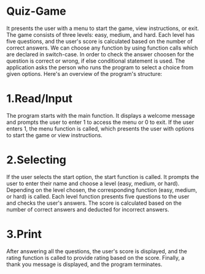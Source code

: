 # Quiz-Game
It presents the user 
with a menu to start the game, view instructions, or exit. The game 
consists of three levels: easy, medium, and hard. Each level has five 
questions, and the user's score is calculated based on the number of 
correct answers. We can choose any function by using function calls which 
are declared in switch-case. In order to check the answer choosen for the 
question is correct or wrong, if else conditional statement is used. The 
application asks the person who runs the program to select a choice from 
given options. 
Here's an overview of the program's structure:
# 1.Read/Input
The program starts with the main function. It displays a welcome 
message and prompts the user to enter 1 to access the menu or 0 to exit.
If the user enters 1, the menu function is called, which presents the user 
with options to start the game or view instructions.
# 2.Selecting
If the user selects the start option, the start function is called. It prompts 
the user to enter their name and choose a level (easy, medium, or hard). 
Depending on the level chosen, the corresponding function (easy, 
medium, or hard) is called.
Each level function presents five questions to the user and checks the 
user's answers. The score is calculated based on the number of correct 
answers and deducted for incorrect answers.
# 3.Print
After answering all the questions, the user's score is displayed, and the 
rating function is called to provide rating based on the score.
Finally, a thank you message is displayed, and the program terminates.
